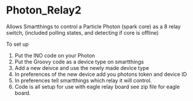 # Photon_Relay2
Allows Smartthings to control a Particle Photon (spark core) as a 8 relay switch, (included polling states, and detecting if core is offline)

To set up 
1. Put the INO code on your Photon
2. Put the Groovy code as a device type on smartthings
3. Add a new deivce and use the newly made device type
4. In preferences of the new device add you photons token and device ID
5. In preferences tell smartthings which relay it will control.
6. Code is all setup for use with eagle relay board see zip file for eagle board. 
